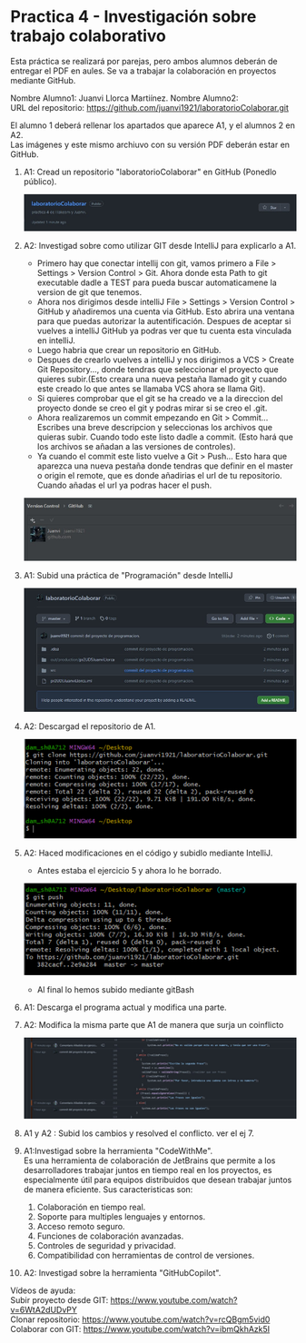 # Practica 4 - Investigación sobre trabajo colaborativo

Esta práctica se realizará por parejas, pero ambos alumnos deberán de entregar el PDF en aules. Se va a trabajar la colaboración en proyectos mediante GitHub.

Nombre Alumno1: Juanvi Llorca Martiínez. 
Nombre Alumno2:  
URL del repositorio: https://github.com/juanvi1921/laboratorioColaborar.git

El alumno 1 deberá rellenar los apartados que aparece A1, y el alumnos 2 en A2.  
Las imágenes y este mismo archiuvo con su versión PDF deberán estar en GitHub.

1. A1: Cread un repositorio "laboratorioColaborar" en GitHub (Ponedlo público).

    ![](imagenes/repositorioCreado.jpg)

2. A2: Investigad sobre como utilizar GIT desde IntelliJ para explicarlo a A1.
    * Primero hay que conectar intellij con git, vamos primero a File > Settings > Version Control > Git. Ahora donde esta Path to git executable dadle a TEST para pueda buscar automaticamene la version de git que tenemos.
    * Ahora nos dirigimos desde intelliJ File > Settings > Version Control > GitHub y añadiremos una cuenta  via GitHub. Esto abrira una ventana para que puedas autorizar la autentificación. Despues de aceptar si vuelves a intelliJ GitHub ya podras ver que tu cuenta esta vinculada en intelliJ.
    * Luego habria que crear un repositorio en GitHub.
    * Despues de crearlo vuelves a intelliJ  y nos dirigimos a VCS > Create Git Repository..., donde tendras que seleccionar el proyecto que quieres subir.(Esto creara una nueva pestaña llamado git y cuando este creado lo que antes se llamaba VCS ahora se llama Git).
    * Si quieres comprobar que el git se ha creado ve a la direccion del proyecto donde se creo el git y podras mirar si se creo el .git.
    * Ahora realizaremos un commit empezando en Git > Commit... Escribes una breve descripcion y seleccionas los archivos que quieras subir. Cuando todo este listo dadle a commit. (Esto hará que los archivos se añadan a las versiones de controles).
    * Ya cuando el commit este listo vuelve a Git > Push... Esto hara que aparezca una nueva pestaña donde tendras que definir en el master o origin el remote, que es donde añadirias el url de tu repositorio. Cuando añadas el url ya podras hacer el push.
    
    ![](imagenes/cuentaVinculada.jpg)

3. A1: Subid una práctica de "Programación" desde IntelliJ

    ![](imagenes/proyectoSubido.jpg)

4. A2: Descargad el repositorio de A1.
    
    ![](imagenes/gitClone.png)

5. A2: Haced modificaciones en el código y subidlo mediante IntelliJ.
    * Antes estaba el ejercicio 5 y ahora lo he borrado.
    
    ![](imagenes/push.png)
    * Al final lo hemos subido mediante gitBash
6. A1: Descarga el programa actual y modifica una parte.
7. A2: Modifica la misma parte que A1 de manera que surja un coinflicto

    ![](imagenes/conflicto.jpg)

8. A1 y A2 : Subid los cambios y resolved el conflicto. ver el ej 7.
9. A1:Investigad sobre la herramienta "CodeWithMe".  
    Es una herramienta de colaboración de JetBrains que permite a los desarrolladores trabajar juntos en tiempo real en los proyectos, es especialmente útil para equipos distribuidos que desean trabajar juntos de manera eficiente. Sus caracteristicas son:
    
    1. Colaboración en tiempo real.
    2. Soporte para multiples lenguajes y entornos.
    3. Acceso remoto seguro.
    4. Funciones de colaboración avanzadas.
    5. Controles de seguridad y privacidad.
    6. Compatibilidad con herramientas de control de versiones.
10. A2: Investigad sobre la herramienta "GitHubCopilot".

Vídeos de ayuda:  
Subir proyecto desde GIT: https://www.youtube.com/watch?v=6WtA2dUDvPY  
Clonar repositorio: https://www.youtube.com/watch?v=rcQBgm5vid0
Colaborar con GIT: https://www.youtube.com/watch?v=ibmQkhAzk5I  



